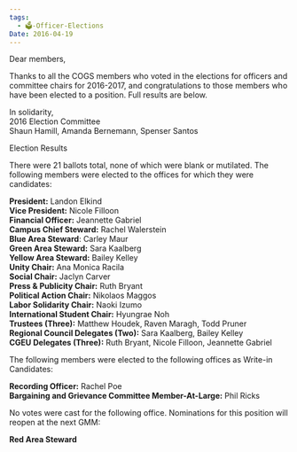 ```yaml
---
tags:
  - 🗳️-Officer-Elections
Date: 2016-04-19
---
```

Dear members,

Thanks to all the COGS members who voted in the elections for officers and committee chairs for 2016-2017, and congratulations to those members who have been elected to a position. Full results are below.

In solidarity,  
2016 Election Committee  
Shaun Hamill, Amanda Bernemann, Spenser Santos

Election Results

There were 21 ballots total, none of which were blank or mutilated. The following members were elected to the offices for which they were candidates:

**President:** Landon Elkind  
**Vice President:** Nicole Filloon  
**Financial Officer:** Jeannette Gabriel  
**Campus Chief Steward:** Rachel Walerstein  
**Blue Area Steward**: Carley Maur  
**Green Area Steward:** Sara Kaalberg  
**Yellow Area Steward:** Bailey Kelley  
**Unity Chair:** Ana Monica Racila  
**Social Chair:** Jaclyn Carver  
**Press & Publicity Chair:** Ruth Bryant  
**Political Action Chair:** Nikolaos Maggos  
**Labor Solidarity Chair:** Naoki Izumo  
**International Student Chair:** Hyungrae Noh  
**Trustees (Three):** Matthew Houdek, Raven Maragh, Todd Pruner  
**Regional Council Delegates (Two):** Sara Kaalberg, Bailey Kelley  
**CGEU Delegates (Three):** Ruth Bryant, Nicole Filloon, Jeannette Gabriel

The following members were elected to the following offices as Write-in Candidates:

**Recording Officer:** Rachel Poe  
**Bargaining and Grievance Committee Member-At-Large:** Phil Ricks

No votes were cast for the following office. Nominations for this position will reopen at the next GMM:

**Red Area Steward**
